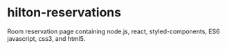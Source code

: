 # hilton-reservations
Room reservation page containing node.js, react, styled-components, ES6 javascript, css3, and html5.
